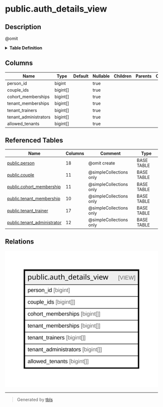# public.auth_details_view

## Description

@omit

<details>
<summary><strong>Table Definition</strong></summary>

```sql
CREATE VIEW auth_details_view AS (
 SELECT person.id AS person_id,
    array_remove(array_agg(couple.id), NULL::bigint) AS couple_ids,
    array_remove(array_agg(cohort_membership.cohort_id), NULL::bigint) AS cohort_memberships,
    array_remove(array_agg(tenant_membership.tenant_id), NULL::bigint) AS tenant_memberships,
    array_remove(array_agg(tenant_trainer.tenant_id), NULL::bigint) AS tenant_trainers,
    array_remove(array_agg(tenant_administrator.tenant_id), NULL::bigint) AS tenant_administrators,
    array_remove(((array_agg(tenant_administrator.tenant_id) || array_agg(tenant_trainer.tenant_id)) || array_agg(tenant_membership.tenant_id)), NULL::bigint) AS allowed_tenants
   FROM (((((person
     LEFT JOIN couple ON ((((person.id = couple.man_id) OR (person.id = couple.woman_id)) AND (couple.status = 'active'::relationship_status))))
     LEFT JOIN cohort_membership ON (((person.id = cohort_membership.person_id) AND (cohort_membership.status = 'active'::relationship_status))))
     LEFT JOIN tenant_membership ON (((person.id = tenant_membership.person_id) AND (tenant_membership.status = 'active'::relationship_status))))
     LEFT JOIN tenant_trainer ON (((person.id = tenant_trainer.person_id) AND (tenant_trainer.status = 'active'::relationship_status))))
     LEFT JOIN tenant_administrator ON (((person.id = tenant_administrator.person_id) AND (tenant_administrator.status = 'active'::relationship_status))))
  GROUP BY person.id
)
```

</details>

## Columns

| Name | Type | Default | Nullable | Children | Parents | Comment |
| ---- | ---- | ------- | -------- | -------- | ------- | ------- |
| person_id | bigint |  | true |  |  |  |
| couple_ids | bigint[] |  | true |  |  |  |
| cohort_memberships | bigint[] |  | true |  |  |  |
| tenant_memberships | bigint[] |  | true |  |  |  |
| tenant_trainers | bigint[] |  | true |  |  |  |
| tenant_administrators | bigint[] |  | true |  |  |  |
| allowed_tenants | bigint[] |  | true |  |  |  |

## Referenced Tables

| Name | Columns | Comment | Type |
| ---- | ------- | ------- | ---- |
| [public.person](public.person.md) | 18 | @omit create | BASE TABLE |
| [public.couple](public.couple.md) | 11 | @simpleCollections only | BASE TABLE |
| [public.cohort_membership](public.cohort_membership.md) | 11 | @simpleCollections only | BASE TABLE |
| [public.tenant_membership](public.tenant_membership.md) | 10 | @simpleCollections only | BASE TABLE |
| [public.tenant_trainer](public.tenant_trainer.md) | 17 | @simpleCollections only | BASE TABLE |
| [public.tenant_administrator](public.tenant_administrator.md) | 12 | @simpleCollections only | BASE TABLE |

## Relations

![er](public.auth_details_view.svg)

---

> Generated by [tbls](https://github.com/k1LoW/tbls)
